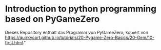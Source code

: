 Introduction to python programming based on PyGameZero
=======
Dieses Repository enthält das Programm von PyGameZero, kopiert von https://quirkycort.github.io/tutorials/20-Pygame-Zero-Basics/20-Gem/10-first.html."

